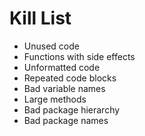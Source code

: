 Kill List
=========
* Unused code
* Functions with side effects
* Unformatted code
* Repeated code blocks
* Bad variable names
* Large methods
* Bad package hierarchy
* Bad package names
